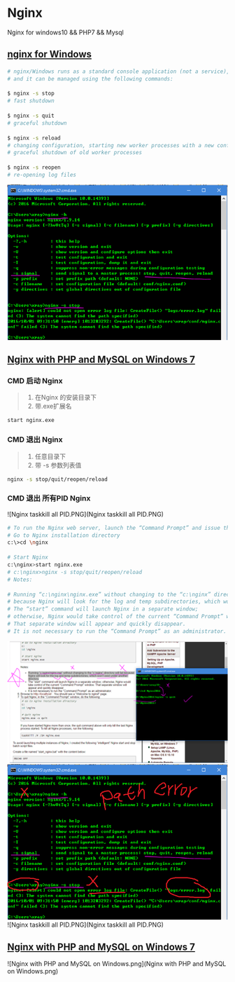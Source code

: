 # Nginx
Nginx for windows10 &amp;&amp; PHP7 &amp;&amp; Mysql 

## [nginx for Windows](http://nginx.org/en/docs/windows.html)

```sh
# nginx/Windows runs as a standard console application (not a service), 
# and it can be managed using the following commands:

$ nginx -s stop	
# fast shutdown

$ nginx -s quit	
# graceful shutdown

$ nginx -s reload	
# changing configuration, starting new worker processes with a new configuration,
# graceful shutdown of old worker processes

$ nginx -s reopen	
# re-opening log files
```

![Nginx-CMD.PNG](Nginx-CMD.PNG)

## [Nginx with PHP and MySQL on Windows 7](http://www.chanhvuong.com/2809/nginx-with-php-and-mysql-on-windows-7/)  

### CMD 启动 Nginx
> 1. 在Nginx 的安装目录下
> 2. 带.exe扩展名
```sh
start nginx.exe 
```
### CMD 退出 Nginx
> 1. 任意目录下
> 2. 带 -s 参数列表值
```sh
nginx -s stop/quit/reopen/reload 
```  
### CMD 退出 **所有PID** Nginx
![Nginx taskkill all PID.PNG](Nginx taskkill all PID.PNG) 

```sh
# To run the Nginx web server, launch the “Command Prompt” and issue these commands:
# Go to Nginx installation directory
c:\>cd \nginx

# Start Nginx 
c:\nginx>start nginx.exe
# c:\nginx>nginx -s stop/quit/reopen/reload 
# Notes:

# Running “c:\nginx\nginx.exe” without changing to the “c:\nginx” directory will fail，
# because Nginx will look for the log and temp subdirectories, which won’t exist under another directory.
# The “start” command will launch Nginx in a separate window;
# otherwise, Nginx would take control of the current “Command Prompt” window. 
# That separate window will appear and quickly disappear.
# It is not necessary to run the “Command Prompt” as an administrator.
```
![Nginx-path-error.PNG](Nginx-path-error.PNG)  
![Nginx-start-error.PNG](Nginx-start-error.PNG)  
![Nginx taskkill all PID.PNG](Nginx taskkill all PID.PNG) 


## [Nginx with PHP and MySQL on Windows 7](http://www.chanhvuong.com/2809/nginx-with-php-and-mysql-on-windows-7/) 

![Nginx with PHP and MySQL on Windows.png](Nginx with PHP and MySQL on Windows.png)
	


